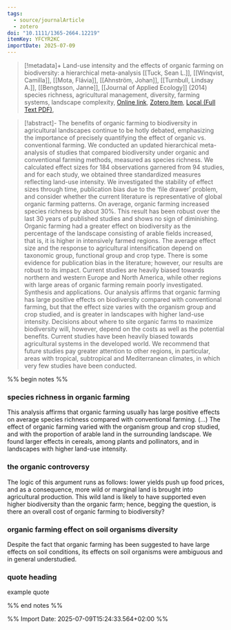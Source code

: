 ```yaml
---
tags:
  - source/journalArticle
  - zotero
doi: "10.1111/1365-2664.12219"
itemKey: YFCYR2KC
importDate: 2025-07-09
---
```

>[!metadata]+
> Land-use intensity and the effects of organic farming on biodiversity: a hierarchical meta-analysis
> [[Tuck, Sean L.]], [[Winqvist, Camilla]], [[Mota, Flávia]], [[Ahnström, Johan]], [[Turnbull, Lindsay A.]], [[Bengtsson, Janne]], 
> [[Journal of Applied Ecology]] (2014)
> species richness, agricultural management, diversity, farming systems, landscape complexity, 
> [Online link](https://onlinelibrary.wiley.com/doi/abs/10.1111/1365-2664.12219), [Zotero Item](zotero://select/library/items/YFCYR2KC), [Local (Full Text PDF)](file://C:/Users/aburg/Documents/references/zotero/storage/H8RHEEEN/Tuck2014_Landuseintensity.pdf), 

>[!abstract]-
>The benefits of organic farming to biodiversity in agricultural landscapes continue to be hotly debated, emphasizing the importance of precisely quantifying the effect of organic vs. conventional farming. We conducted an updated hierarchical meta-analysis of studies that compared biodiversity under organic and conventional farming methods, measured as species richness. We calculated effect sizes for 184 observations garnered from 94 studies, and for each study, we obtained three standardized measures reflecting land-use intensity. We investigated the stability of effect sizes through time, publication bias due to the ‘file drawer’ problem, and consider whether the current literature is representative of global organic farming patterns. On average, organic farming increased species richness by about 30%. This result has been robust over the last 30 years of published studies and shows no sign of diminishing. Organic farming had a greater effect on biodiversity as the percentage of the landscape consisting of arable fields increased, that is, it is higher in intensively farmed regions. The average effect size and the response to agricultural intensification depend on taxonomic group, functional group and crop type. There is some evidence for publication bias in the literature; however, our results are robust to its impact. Current studies are heavily biased towards northern and western Europe and North America, while other regions with large areas of organic farming remain poorly investigated. Synthesis and applications. Our analysis affirms that organic farming has large positive effects on biodiversity compared with conventional farming, but that the effect size varies with the organism group and crop studied, and is greater in landscapes with higher land-use intensity. Decisions about where to site organic farms to maximize biodiversity will, however, depend on the costs as well as the potential benefits. Current studies have been heavily biased towards agricultural systems in the developed world. We recommend that future studies pay greater attention to other regions, in particular, areas with tropical, subtropical and Mediterranean climates, in which very few studies have been conducted.

%% begin notes %%
### species richness in organic farming
This analysis affirms that organic farming usually has large positive effects on average species richness compared with conventional farming. (...) The effect of organic farming varied with the organism group and crop studied, and with the proportion of arable land in the surrounding landscape. We found larger effects in cereals, among plants and pollinators, and in landscapes with higher land-use intensity.
### the organic controversy
The logic of this argument runs as follows: lower yields push up food prices, and as a consequence, more wild or marginal land is brought into agricultural production. This wild land is likely to have supported even higher biodiversity than the organic farm; hence, begging the question, is there an overall cost of organic farming to biodiversity?
### organic farming effect on soil organisms diversity
Despite the fact that organic farming has been suggested to have large effects on soil conditions, its effects on soil organisms were ambiguous and in general understudied.

### quote heading
example quote

%% end notes %%

%% Import Date: 2025-07-09T15:24:33.564+02:00 %%
